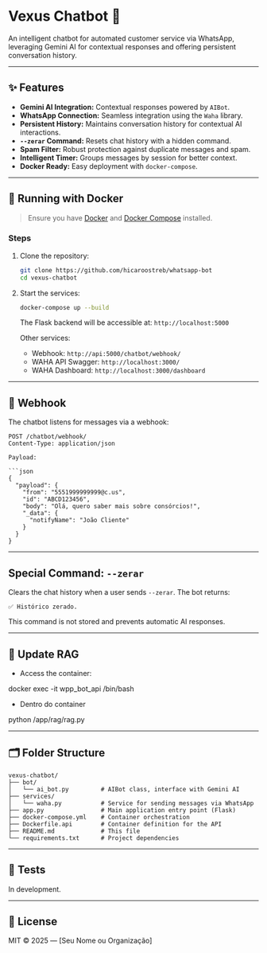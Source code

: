 # Vexus Chatbot 🤖

An intelligent chatbot for automated customer service via WhatsApp, leveraging Gemini AI for contextual responses and offering persistent conversation history.

---

## ✨ Features

-   **Gemini AI Integration:** Contextual responses powered by `AIBot`.
-   **WhatsApp Connection:** Seamless integration using the `Waha` library.
-   **Persistent History:** Maintains conversation history for contextual AI interactions.
-   **`--zerar` Command:** Resets chat history with a hidden command.
-   **Spam Filter:** Robust protection against duplicate messages and spam.
-   **Intelligent Timer:** Groups messages by session for better context.
-   **Docker Ready:** Easy deployment with `docker-compose`.

---

## 🐳 Running with Docker

> Ensure you have [Docker](https://www.docker.com/) and [Docker Compose](https://docs.docker.com/compose/) installed.

### Steps

1.  Clone the repository:

    ```bash
    git clone https://github.com/hicaroostreb/whatsapp-bot
    cd vexus-chatbot
    ```

2.  Start the services:

    ```bash
    docker-compose up --build 
    ```

    The Flask backend will be accessible at: `http://localhost:5000`

    Other services:

    -   Webhook: `http://api:5000/chatbot/webhook/`
    -   WAHA API Swagger: `http://localhost:3000/`
    -   WAHA Dashboard: `http://localhost:3000/dashboard`

---

## 📡 Webhook

The chatbot listens for messages via a webhook:

```
POST /chatbot/webhook/
Content-Type: application/json

Payload:

```json
{
  "payload": {
    "from": "5551999999999@c.us",
    "id": "ABCD123456",
    "body": "Olá, quero saber mais sobre consórcios!",
    "_data": {
      "notifyName": "João Cliente"
    }
  }
}
```

---

## Special Command: `--zerar`

Clears the chat history when a user sends `--zerar`. The bot returns:

```
✅ Histórico zerado.
```

This command is not stored and prevents automatic AI responses.

---


## 🧠 Update RAG

- Access the container:

docker exec -it wpp_bot_api /bin/bash

- Dentro do container

python /app/rag/rag.py

---

## 🗂 Folder Structure

```
vexus-chatbot/
├── bot/
│   └── ai_bot.py         # AIBot class, interface with Gemini AI
├── services/
│   └── waha.py           # Service for sending messages via WhatsApp
├── app.py                # Main application entry point (Flask)
├── docker-compose.yml    # Container orchestration
├── Dockerfile.api        # Container definition for the API
├── README.md             # This file
└── requirements.txt      # Project dependencies
```

---

## 🧪 Tests

In development.

---

## 📃 License

MIT © 2025 — [Seu Nome ou Organização]

